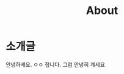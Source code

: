 ﻿---
permalink: /about/
title: "About"
excerpt: "Minimal Mistakes is a flexible two-column Jekyll theme."
last_modified_at: 2025-01-28
layout: posts
toc: true
---

# 소개글
안녕하세요. ㅇㅇ 
접니다. 그럼 안녕히 계세요



